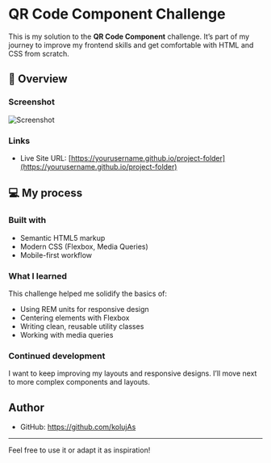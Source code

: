 # QR Code Component Challenge

This is my solution to the **QR Code Component** challenge. It’s part of my journey to improve my frontend skills and get comfortable with HTML and CSS from scratch.

## 🚀 Overview

### Screenshot

![Screenshot](img/screenshot.png)

### Links

- Live Site URL: [https://yourusername.github.io/project-folder](https://yourusername.github.io/project-folder)

## 💻 My process

### Built with

- Semantic HTML5 markup
- Modern CSS (Flexbox, Media Queries)
- Mobile-first workflow

### What I learned

This challenge helped me solidify the basics of:

- Using REM units for responsive design
- Centering elements with Flexbox
- Writing clean, reusable utility classes
- Working with media queries

### Continued development

I want to keep improving my layouts and responsive designs. I’ll move next to more complex components and layouts.

## Author

- GitHub: https://github.com/kolujAs

---

Feel free to use it or adapt it as inspiration!
